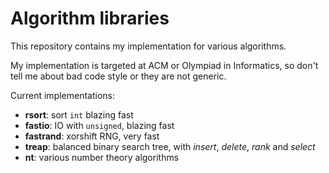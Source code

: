 # Algorithm libraries
This repository contains my implementation for various algorithms.

My implementation is targeted at ACM or Olympiad in Informatics,
so don't tell me about bad code style or they are not generic.

Current implementations:
* **rsort**: sort `int` blazing fast
* **fastio**: IO with `unsigned`, blazing fast
* **fastrand**: xorshift RNG, very fast
* **treap**: balanced binary search tree, with *insert*, *delete*, *rank* and *select*
* **nt**: various number theory algorithms
